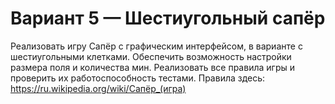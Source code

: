 # Вариант 5 — Шестиугольный сапёр


Реализовать игру Сапёр с графическим интерфейсом, в варианте с шестиугольными
клетками. 
Обеспечить возможность настройки размера поля и количества мин.
Реализовать все правила игры и проверить их работоспособность тестами. 
Правила
здесь: https://ru.wikipedia.org/wiki/Сапёр_(игра)